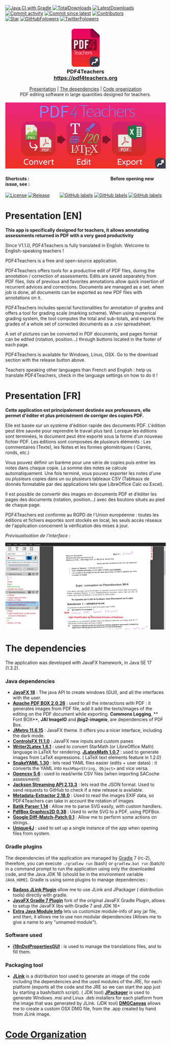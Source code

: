 [![Java CI with Gradle](https://github.com/clementgre/PDF4Teachers/workflows/build/badge.svg)](https://github.com/clementgre/PDF4Teachers/actions?query=workflow%3Abuild)
[![TotalDownloads](https://img.shields.io/github/downloads/clementgre/PDF4Teachers/total)](https://github.com/clementgre/PDF4Teachers/releases/latest)
[![LatestDownloads](https://img.shields.io/github/downloads/clementgre/PDF4Teachers/latest/total)](https://github.com/clementgre/PDF4Teachers/releases/latest)
[![Commit activity](https://img.shields.io/github/commit-activity/m/clementgre/pdf4teachers)](https://github.com/ClementGre/PDF4Teachers/commits/master)
[![Commit since latest](https://img.shields.io/github/commits-since/clementgre/pdf4teachers/latest)](https://github.com/ClementGre/PDF4Teachers/commits/master)
[![Contributors](https://img.shields.io/github/contributors/clementgre/pdf4teachers)](https://github.com/ClementGre/PDF4Teachers/graphs/contributors)
<br/>
[![Star](https://img.shields.io/github/stars/clementgre/PDF4Teachers?label=Star%20PDF4Teachers&style=social)](https://github.com/clementgre/PDF4Teachers)
[![GitHubFolowers](https://img.shields.io/github/followers/clementgre?label=Follow%20Clément%20Grennerat&style=social)](https://github.com/clementgre)
[![TwitterFolowers](https://img.shields.io/twitter/follow/Pdf4Teachers?style=social)](https://twitter.com/Pdf4Teachers)


<h3 align="center">
  <img src="https://raw.githubusercontent.com/ClementGre/PDF4Teachers/master/src/main/resources/logo.png" alt="Logo" width="120" height="120"><br>
  PDF4Teachers<br>
  <a href="https://pdf4teachers.org">https://pdf4teachers.org</a>
</h3>
<p align="center">
  <a href="#presentation-en">Presentation</a> | <a href="#the-dependencies">The dependencies</a> | <a href="https://github.com/ClementGre/PDF4Teachers/tree/master/src/main/java/fr/clementgre/pdf4teachers">Code organization</a><br/>
  PDF editing software in large quantities designed for teachers.<br/><br/>
  <img src="https://raw.githubusercontent.com/ClementGre/PDF4Teachers/master/images/banner-flat.png" alt="Logo" width="690"/><br/>
</p>

#### Shortcuts : &nbsp;&nbsp;&nbsp;&nbsp;&nbsp;&nbsp;&nbsp;&nbsp;&nbsp;&nbsp;&nbsp;&nbsp;&nbsp;&nbsp;&nbsp;&nbsp;&nbsp;&nbsp;&nbsp;&nbsp;&nbsp;&nbsp;&nbsp;&nbsp;&nbsp;&nbsp;&nbsp;&nbsp;&nbsp;&nbsp;&nbsp;&nbsp;&nbsp;&nbsp;&nbsp;&nbsp;&nbsp;&nbsp;&nbsp;&nbsp;&nbsp; &nbsp;&nbsp;&nbsp;&nbsp;&nbsp;&nbsp;&nbsp;&nbsp;&nbsp;&nbsp;&nbsp;&nbsp;&nbsp;&nbsp;&nbsp;&nbsp;&nbsp;&nbsp;&nbsp;&nbsp;&nbsp;&nbsp;&nbsp;&nbsp;&nbsp;&nbsp;&nbsp;&nbsp;&nbsp;&nbsp;&nbsp;&nbsp;&nbsp; Before opening new issue, see :

[![License](https://img.shields.io/badge/Licence-Apache%20Licence%202.0-red?label=Read%20license)](LICENSE)
[![Release](https://img.shields.io/github/v/release/clementgre/PDF4Teachers?label=Download%20version)](https://github.com/clementgre/PDF4Teachers/releases/latest)
&nbsp;&nbsp;&nbsp;&nbsp;&nbsp;&nbsp;
[![GitHub labels](https://img.shields.io/github/issues/clementgre/PDF4Teachers/bug?color=d73a4a)](https://github.com/clementgre/PDF4Teachers/issues?q=is%3Aissue+milestone%3A%22Release+1.3.2%22+-label%3A%22user+Issue%22+-label%3Aduplicate+-label%3Adocumentation+-label%3Aenhancement+-label%3A%22good+first+issue%22+-label%3A%22help+wanted%22+-label%3Aquestion)
[![GitHub labels](https://img.shields.io/github/issues/clementgre/PDF4Teachers/user%20issue?label=user%20issues&color=36ba1b)](https://github.com/clementgre/PDF4Teachers/issues?q=is%3Aissue+label%3A%22user+issue%22+)
[![GitHub labels](https://img.shields.io/github/issues/clementgre/PDF4Teachers/enhancement?color=a2eeef)](https://github.com/clementgre/PDF4Teachers/issues?q=is%3Aissue+milestone%3A%22Release+1.3.2%22+label%3A%22enhancement%22+)

# Presentation [EN]

**This app is specifically designed for teachers, it allows annotating assessments returned in PDF with a very good
productivity**

Since V1.1.0, PDF4Teachers is fully translated in English. Welcome to English-speaking teachers !

PDF4Teachers is a free and open-source application.

PDF4Teachers offers tools for a productive edit of PDF files, during the annotation / correction of assessments. Edits
are saved separately from PDF files, lists of previous and favorites annotations allow quick insertion of recurrent
advices and corrections. Documents are managed as a set. when job is done, all documents can be exported as new PDF
files with annotations on it.

PDF4Teachers includes special functionalities for annotation of grades and offers a tool for grading scale (marking
scheme). When using numerical grading system, the tool computes the total and sub-totals, and exports the grades of a
whole set of corrected documents as a .csv spreadsheet.

A set of pictures can be converted in PDF documents, and pages format can be edited (rotation, position…) through
buttons located in the footer of each page.

PDF4Teachers is available for Windows, Linux, OSX. Go to the download section with the release button above.

Teachers speaking other languages than French and English : help us translate PDF4Teachers, check in the language
settings on how to do it !

# Presentation [FR]

**Cette application est principalement destinée aux professeurs, elle permet d'éditer et plus précisément de corriger
des copies PDF.**

Elle est basée sur un système d'édition rapide des documents PDF. L'édition peut être sauvée pour reprendre le travail
plus tard. Lorsque les éditions sont terminées, le document peut être exporté sous la forme d'un nouveau fichier PDF.
Les éditions sont composées de plusieurs éléments : Les commentaires (Texte), les Notes et les formes géométriques (
Carrés, ronds, etc.)

Vous pouvez définir un barème pour une série de copies puis entrer les notes dans chaque copie. La somme des notes se
calcule automatiquement. Une fois terminé, vous pouvez exporter les notes d'une ou plusieurs copies dans un ou plusieurs
tableaux CSV (Tableaux de donnés formatable par des applications tels que LibreOffice Calc ou Excel).

Il est possible de convertir des images en documents PDF et d’éditer les pages des documents (rotation, position...)
avec des boutons situés au pied de chaque page.

PDF4Teachers est conforme au RGPD de l'Union européenne : toutes les éditions et fichiers exportés sont stockés en
local, les seuls accès réseaux de l'application concernent la vérification des mises à jour.

*Prévisualisation de l'interface :*

![Preview](https://raw.githubusercontent.com/clementgre/PDF4Teachers/master/images/preview.png)

# The dependencies

The application was developed with JavaFX framework, in Java SE 17 (1.3.2).

### Java dependencies

- **[JavaFX 18](https://openjfx.io/)** : The java API to create windows (GUI), and all the interfaces with the user.
- **[Apache PDF BOX 2.0.26](https://pdfbox.apache.org/)** : used to all the interactions with PDF : it generates images
  from PDF file, add it add the texts/images of the editing on the PDF document while exporting. **Commons Logging**, **
  Font BOX**, **JAI ImageIO** and **jbig2-imageio**, are dependencies of PDF Box.
- **[JMetro 11.6.15](https://pixelduke.com/java-javafx-theme-jmetro/)** : JavaFX theme. It offers you a nicer interface,
  including the dark mode.
- **[ControlsFX 11.1.0](https://controlsfx.github.io/)** : JavaFX new inputs and custom panes
- **[Writer2Latex 1.6.1](http://writer2latex.sourceforge.net/)** : used to convert StarMath (or LibreOffice Math)
  language in LaTeX for rendering.
  **[JLatexMath 1.0.7](https://github.com/opencollab/jlatexmath)** : used to generate images from LaTeX expressions. (
  LaTeX text elements feature in 1.2.0)
- **[SnakeYAML 1.30](https://bitbucket.org/asomov/snakeyaml/src/master/)** : lets read YAML files easier (edits + user
  datas) : it converts the YAML into ``HashMap<String, Object>`` and vice versa.
- **[Opencsv 5.6](http://opencsv.sourceforge.net/)** : used to read/write CSV files (when importing SACoche assessment)
- **[Jackson Streaming API 2.13.3](https://github.com/FasterXML/jackson-core)** : lets read the JSON format. Used to
  send requests to GitHub to check if a new release is available.
- **[Metadata-Extractor 2.18.0](https://drewnoakes.com/code/exif/)** : Used to read the images EXIF data, so
  PDF4Teachers can take in account the rotation of images
- **[Batik Parser 1.14](https://xmlgraphics.apache.org/batik/using/parsers.html)** : Allow me to parse SVG easily, with
  custom handlers.
- **[PdfBox Graphics2D 0.38](https://github.com/rototor/pdfbox-graphics2d)** : Used to write SVG to a PDF, using PDFBox.
- **[Google Diff-Match-Patch 0.1](https://github.com/google/diff-match-patch)** : Allow me to perform some actions on
  strings..
- **[Unique4J](https://github.com/prat-man/unique4j)** : used to set up a single instance of the app when opening files
  from system.

### Gradle plugins

The dependencies of the application are managed by [Gradle](https://gradle.org/) 7 (rc-2), therefore, you can
execute ``./gradlew run`` (bash) or ``gradlew.bat run`` (batch) in a command prompt to run the application using only
the downloaded code, and the Java JDK 16 (should be in the environment variable ``JAVA_HOME``). Gradle is using some
plugins to manage dependencies :

- **[Badass JLink Plugin](https://github.com/beryx/badass-jlink-plugin/)** allow me to use JLink and JPackager (
  distribution tools) directly with gradle.
- **[JavaFX Gradle 7 Plugin](https://github.com/xzel23/javafx-gradle-plugin)** fork of the original JavaFX Gradle
  Plugin, allows to setup the JavaFX libs with Gradle 7 and JDK 16+
- **[Extra Java Module Info](https://github.com/jjohannes/extra-java-module-info)** lets us customize module-info of any
  jar file, and then, it allows me to use non modular dependencies (Allows me to give a name to any "unnamed module").

### Software used

- **[i18nDotPropertiesGUI](https://github.com/ClementGre/i18nDotPropertiesGUI)** : is used to manage the translations
  files, and to fill them.

### Packaging tool

- **[JLink](https://docs.oracle.com/javase/9/tools/jlink.htm#JSWOR-GUID-CECAC52B-CFEE-46CB-8166-F17A8E9280E9)** is a
  distribution tool used to generate an image of the code including the dependencies and the used modules of the JRE,
  for each platform (exports all the code and the JRE so we can start the app just by starting a bash/batch script). (
  JDK tool)
  **[JPackager](https://docs.oracle.com/javase/9/tools/javapackager.htm#JSWOR719)** is used to generate Windows .msi and
  Linux .deb installers for each platform from the image that was generated by JLink. (JDK tool)
  **[DMGCanvas](https://www.araelium.com/dmgcanvas)** allows me to create a custom OSX DMG file, from the .app created
  by hand from JLink image.

# [Code Organization](https://github.com/ClementGre/PDF4Teachers/tree/master/src/main/java/fr/clementgre/pdf4teachers)


